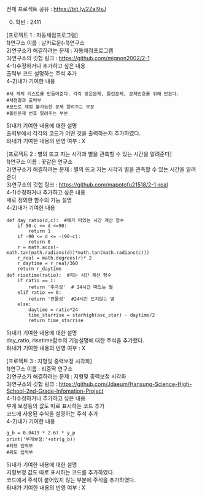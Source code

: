 전체 프로젝트 공유 : https://bit.ly/2ZaI9sJ  
  
0. 학번 : 2411  

[프로젝트 1 : 자동채점프로그램]  
1)연구소 이름 : 날카로운(-1)연구소  
2)연구소가 해결하려는 문제 : 자동채점프로그램  
3)연구소의 깃헙 링크 : https://github.com/mignon2002/2-1  
4-1)수정하거나 추가하고 싶은 내용  
출력부 코드 설명하는 주석 추가  
4-2)내가 기여한 내용  
```
#세 개의 리스트를 만들어준다. 각각 맞은문제, 틀린문제, 문제번호를 위해 만든다.
#채점결과 출력부
#코드로 채점 불가능한 문제 알려주는 부분
#틀린문제 번호 알려주는 부분 
```    
5)내가 기여한 내용에 대한 설명  
출력부에서 각각의 코드가 어떤 것을 출력하는지 추가하였다.  
6)내가 기여한 내용의 반영 여부 : X  
  
[프로젝트 2 : 별의 뜨고 지는 시각과 별을 관측할 수 있는 시간을 알려준다]  
1)연구소 이름 : 꽃같은 연구소  
2)연구소가 해결하려는 문제 : 별의 뜨고 지는 시각과 별을 관측할 수 있는 시간을 알려준다  
3)연구소의 깃헙 링크 : https://github.com/mapotofu21518/2-1-real  
4-1)수정하거나 추가하고 싶은 내용  
새로 정의한 함수의 기능 설명  
4-2)내가 기여한 내용  
```    
def day_ratio(d,c):  #해가 떠있는 시간 계산 함수
    if 90-c <= d <=90:
        return 1
    if -90 <= d <= -(90-c):
        return 0
    r = math.acos(-math.tan(math.radians(d))*math.tan(math.radians(c)))
    r_real = math.degrees(r)* 2
    r_daytime = r_real/360
    return r_daytime
def risetime(ratio):  #지는 시간 계산 함수
    if ratio == 1:
        return '주극성'  # 24시간 떠있는 별
    elif ratio == 0:
        return '전몰성'  #24시간 뜨지않는 별
    else: 
        daytime = ratio*24
        time_starrise = starhigh(asc_star) - daytime/2
        return time_starrise
 ```  
5)내가 기여한 내용에 대한 설명  
day_ratio, risetime함수의 기능설명에 대한 주석을 추가했다.  
6)내가 기여한 내용의 반영 여부 : X  
  
[프로젝트 3 : 지형및 중력보정 시각화]  
1)연구소 이름 : 리중딱 연구소  
2)연구소가 해결하려는 문제 : 지형및 중력보정 시각화  
3)연구소의 깃헙 링크 : https://github.com/Jdaeum/Hansung-Science-High-School-2nd-Grade-Infomation-Project  
4-1)수정하거나 추가하고 싶은 내용  
부게 보정등의 값도 따로 표시하는 코드 추가  
코드에 사용된 수식을 설명하는 주석 추가  
4-2)내가 기여한 내용  
```    
g_b = 0.0419 * 2.67 * y_p  
print('부게보정:'+str(g_b))  
#좌표 입력부  
#위도 입력부  
```  
5)내가 기여한 내용에 대한 설명  
지형보정 값도 따로 표시하는 코드를 추가하였다.  
코드에서 주석이 붙어있지 않는 부분에 주석을 추가하였다.  
6)내가 기여한 내용의 반영 여부 : X  
